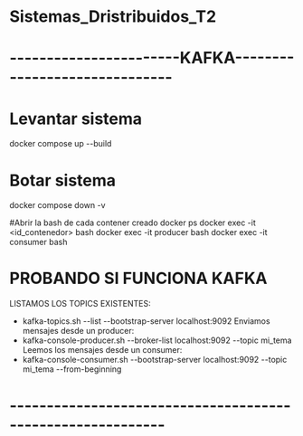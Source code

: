 # Sistemas_Dristribuidos_T2

# -----------------------KAFKA------------------------------
# Levantar sistema
docker compose up --build 
# Botar sistema
docker compose down -v

#Abrir la bash de cada contener creado
docker ps
docker exec -it <id_contenedor> bash
docker exec -it producer bash
docker exec -it consumer bash


# PROBANDO SI FUNCIONA KAFKA
LISTAMOS LOS TOPICS EXISTENTES:
- kafka-topics.sh --list --bootstrap-server localhost:9092
Enviamos mensajes desde un producer:
- kafka-console-producer.sh --broker-list localhost:9092 --topic mi_tema
Leemos los mensajes desde un consumer:
- kafka-console-consumer.sh --bootstrap-server localhost:9092 --topic mi_tema --from-beginning

# -----------------------------------------------------------